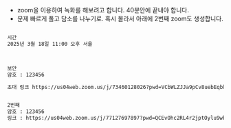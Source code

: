 - zoom을 이용하여 녹화를 해보려고 합니다. 40분안에 끝내야 합니다.
- 문제 빠르게 풀고 담소를 나누기로.  혹시 몰라서 아래에 2번째 zoom도 생성합니다.

```txt

시간
2025년 3월 18일 11:00 오후 서울



보안
암호 : 123456

초대 링크 https://us04web.zoom.us/j/73460128026?pwd=VCbWLZJJa9pCv8uebEqbbKqFZz2JuG.1


2번째
암호 : 123456
링크 : https://us04web.zoom.us/j/77127697897?pwd=QCEvOhc2RL4r2jptOylu9wbcG8ATno.1

```
